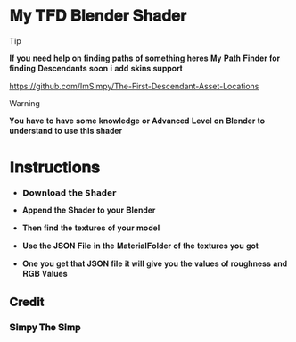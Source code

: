 # 𝐌𝐲 𝐓𝐅𝐃 𝐁𝐥𝐞𝐧𝐝𝐞𝐫 𝐒𝐡𝐚𝐝𝐞𝐫  


> [!TIP]
> 𝐈𝐟 𝐲𝐨𝐮 𝐧𝐞𝐞𝐝 𝐡𝐞𝐥𝐩 𝐨𝐧 𝐟𝐢𝐧𝐝𝐢𝐧𝐠 𝐩𝐚𝐭𝐡𝐬 𝐨𝐟 𝐬𝐨𝐦𝐞𝐭𝐡𝐢𝐧𝐠 𝐡𝐞𝐫𝐞𝐬 𝐌𝐲 𝐏𝐚𝐭𝐡 𝐅𝐢𝐧𝐝𝐞𝐫 𝐟𝐨𝐫 𝐟𝐢𝐧𝐝𝐢𝐧𝐠 𝐃𝐞𝐬𝐜𝐞𝐧𝐝𝐚𝐧𝐭𝐬 𝐬𝐨𝐨𝐧 𝐢 𝐚𝐝𝐝 𝐬𝐤𝐢𝐧𝐬 𝐬𝐮𝐩𝐩𝐨𝐫𝐭
>
> 
> https://github.com/ImSimpy/The-First-Descendant-Asset-Locations


> [!WARNING]
> 𝐘𝐨𝐮 𝐡𝐚𝐯𝐞 𝐭𝐨 𝐡𝐚𝐯𝐞 𝐬𝐨𝐦𝐞 𝐤𝐧𝐨𝐰𝐥𝐞𝐝𝐠𝐞 𝐨𝐫 𝐀𝐝𝐯𝐚𝐧𝐜𝐞𝐝 𝐋𝐞𝐯𝐞𝐥 𝐨𝐧 𝐁𝐥𝐞𝐧𝐝𝐞𝐫 𝐭𝐨 𝐮𝐧𝐝𝐞𝐫𝐬𝐭𝐚𝐧𝐝 𝐭𝐨 𝐮𝐬𝐞 𝐭𝐡𝐢𝐬 𝐬𝐡𝐚𝐝𝐞𝐫 


# 𝐈𝐧𝐬𝐭𝐫𝐮𝐜𝐭𝐢𝐨𝐧𝐬 


* 𝗗𝗼𝘄𝗻𝗹𝗼𝗮𝗱 𝘁𝗵𝗲 𝗦𝗵𝗮𝗱𝗲𝗿


* 𝐀𝐩𝐩𝐞𝐧𝐝 𝐭𝐡𝐞 𝐒𝐡𝐚𝐝𝐞𝐫 𝐭𝐨 𝐲𝐨𝐮𝐫 𝐁𝐥𝐞𝐧𝐝𝐞𝐫


* 𝐓𝐡𝐞𝐧 𝐟𝐢𝐧𝐝 𝐭𝐡𝐞 𝐭𝐞𝐱𝐭𝐮𝐫𝐞𝐬 𝐨𝐟 𝐲𝐨𝐮𝐫 𝐦𝐨𝐝𝐞𝐥


* 𝐔𝐬𝐞 𝐭𝐡𝐞 𝐉𝐒𝐎𝐍 𝐅𝐢𝐥𝐞 𝐢𝐧 𝐭𝐡𝐞 𝐌𝐚𝐭𝐞𝐫𝐢𝐚𝐥𝐅𝐨𝐥𝐝𝐞𝐫 𝐨𝐟 𝐭𝐡𝐞 𝐭𝐞𝐱𝐭𝐮𝐫𝐞𝐬 𝐲𝐨𝐮 𝐠𝐨𝐭


* 𝐎𝐧𝐞 𝐲𝐨𝐮 𝐠𝐞𝐭 𝐭𝐡𝐚𝐭 𝐉𝐒𝐎𝐍 𝐟𝐢𝐥𝐞 𝐢𝐭 𝐰𝐢𝐥𝐥 𝐠𝐢𝐯𝐞 𝐲𝐨𝐮 𝐭𝐡𝐞 𝐯𝐚𝐥𝐮𝐞𝐬 𝐨𝐟 𝐫𝐨𝐮𝐠𝐡𝐧𝐞𝐬𝐬 𝐚𝐧𝐝 𝐑𝐆𝐁 𝐕𝐚𝐥𝐮𝐞𝐬     


## 𝐂𝐫𝐞𝐝𝐢𝐭
### 𝐒𝐢𝐦𝐩𝐲 𝐓𝐡𝐞 𝐒𝐢𝐦𝐩

